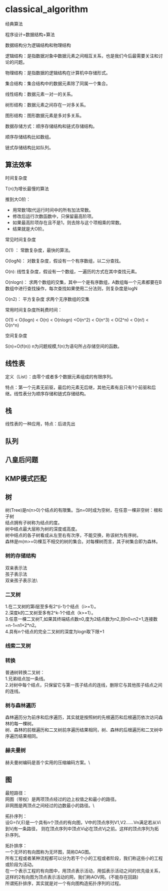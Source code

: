 # classical_algorithm
经典算法

程序设计=数据结构+算法

数据结构分为逻辑结构和物理结构

逻辑结构：是指数据对象中数据元素之间相互关系，也是我们今后最需要关注和讨论的问题。

物理结构：是指数据的逻辑结构在计算机中存储形式。

集合结构：集合结构中的数据元素除了同属一个集合。

线性结构：数据元素一对一的关系。

树形结构：数据元素之间存在一对多关系。

图形结构：图形数据元素是多对多关系。

数据存储方式：顺序存储结构和链式存储结构。

顺序存储结构比如数组。

链式存储结构比如队列。

## 算法效率

时间复杂度

T(n)为增长最慢的算法

推到大O阶：
* 用常数1取代运行时间中的所有加法常数。
* 修改后运行次数函数中，只保留最高阶项。
* 如果最高阶项存在且不是1，则去除与这个项相乘的常数。
* 结果就是大O阶。

常见时间复杂度

O(1) ：
常数复杂度，最快的算法。

O(logN)：
对数复杂度，假设有一个有序数组，以二分查找。

O(n):
线性复杂度，假设有一个数组，一遍历的方式在其中查找元素。

O(nlogn)：
求两个数组的交集，其中一个是有序数组，A数组每一个元素都要在B数组中进行查找操作，每次查找如果使用二分法则，则复杂度是logN

O(n2)：
平方复杂度
求两个无序数组的交集

常用时间复杂度所耗费时间：

O(1) < O(logn) < O(n) < O(nlogn) <O(n^2) < O(n^3) < O(2^n) < O(n!) < O(n^n)

空间复杂度

S(n)=O(f(n))
n为问题规模,f(n)为语句所占存储空间的函数。


## 线性表
定义（List）：由零个或者多个数据元素组成的有限序列。

特点：第一个元素无前驱，最后的元素无后继，其他元素有且只有1个前驱和后继。线性表分为顺序存储和链式存储结构。



## 栈
线性表的一种应用，特点：后进先出

## 队列

## 八皇后问题
## KMP模式匹配

## 树
树(Tree)是n(n>0)个结点的有限集。当n=0时成为空树，在任意一棵非空树：根和子树\
结点拥有子树称为结点的度。\
树中结点最大层称为树的深度或高度。\
树中结点的各子树看成从左至右有次序，不能交换，称该树为有序树。\
森林是m(m>=0)棵互不相交的树的集合。对每棵树而言，其子树集合即为森林。

### 树的存储结构
双亲表示法\
孩子表示法 \
双亲孩子表示法\

### 二叉树
1.在二叉树的第i层至多有2^(i-1)个结点（i>=1）。\
2.深度k的二叉树至多有2^k-1个结点（k>=1）。\
3.任意一棵二叉树T,如果其终端结点数n0,度为2结点数为n2,则n0=n2+1,连接数=n-1=n1+2*n2。\
4.具有n个结点的完全二叉树的深度为logn取下限+1

### 线索二叉树

### 转换
普通树转换二叉树：\
1.兄弟结点加一条线。\
2.对树中每个结点，只保留它与第一孩子结点的连线，删除它与其他孩子结点之间的连线。

### 树与森林遍历
森林遍历分为前序和后序遍历，其实就是按照树的先根遍历和后根遍历依次访问森林的每一棵树。\
树、森林的前根遍历和二叉树前序遍历结果相同，树、森林的后根遍历和二叉树中序遍历结果相同。

### 赫夫曼树
赫夫曼树编码是首个实用的压缩编码方案。\


## 图
最短路径：\
网图（带权）是两项顶点经过的边上权值之和最小的路径。\
非网图是两顶点之间经过的边数最小的路径。\

拓扑序列：\
设G=(V,E)是一个具有n个顶点的有向图，V中的顶点序列V1,V2......Vn满足若从Vi到Vj有一条路径，
则在顶点序列中顶点Vi必在顶点Vj之前。这样的顶点序列为拓扑序列。

拓扑排序：\
一个无环的有向图称为无环图，简称DAG图。\
所有工程或者某种流程都可以分为若干个小的工程或者阶段，我们称这些小的工程或阶段为活动。\
在一个表示工程的有向图中，用顶点表示活动，用弧表示活动之间的优先级关系，这样的2有向图为顶点表示活动的网，我们称AOV网。(不能存在回路)\
所谓拓扑排序，其实就是对一个有向图构造拓扑序列的过程。


<!--  
排序 

插入排序类

选择排序类

交换排序类 
-->


